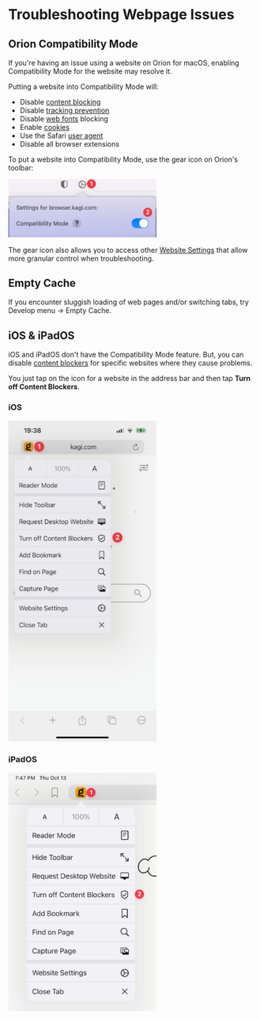 # Troubleshooting Webpage Issues

## Orion Compatibility Mode

If you're having an issue using a website on Orion for macOS, enabling Compatibility Mode for the website may resolve it.

Putting a website into Compatibility Mode will:

- Disable [content blocking](../privacy-and-security/protecting-privacy.md)
- Disable [tracking prevention](../privacy-and-security/protecting-privacy.md)
- Disable [web fonts](https://www.howtogeek.com/730585/what-is-a-web-font/) blocking
- Enable [cookies](https://en.wikipedia.org/wiki/HTTP_cookie)
- Use the Safari [user agent](https://developer.mozilla.org/en-US/docs/Web/HTTP/Headers/User-Agent) 
- Disable all browser extensions

To put a website into Compatibility Mode, use the gear icon on Orion's toolbar:

<img src="media/macos_compatibility.png" width="300" alt="Compatibility Mode for a Website on macOS"><br />

The gear icon also allows you to access other [Website Settings](../features/website-settings.md) that allow more granular control when troubleshooting.

## Empty Cache

If you encounter sluggish loading of web pages and/or switching tabs, try Develop menu -> Empty Cache.


## iOS & iPadOS

iOS and iPadOS don't have the Compatibility Mode feature. But, you can disable [content blockers](../privacy-and-security/ad-tracking-blocking.md) for specific websites where they cause problems.

You just tap on the icon for a website in the address bar and then tap **Turn off Content Blockers**.

### iOS

<img src="media/ios_disable_blockers.png" width="300" alt="iOS Disable Content Blockers"><br />

### iPadOS

<img src="media/ipados_disable_blockers.png" width="300" alt="iPadOS Disable Content Blockers"><br />
